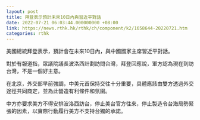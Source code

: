 ```yaml
---
layout: post
title: 拜登表示預計未來10日內與習近平對話
date: 2022-07-21 06:03:44.000000000 +08:00
link: https://news.rthk.hk/rthk/ch/component/k2/1658644-20220721.htm
categories: rthk
---
```


美國總統拜登表示，預計會在未來10日內，與中國國家主席習近平對話。

對於有報道指，眾議院議長波洛西計劃訪問台灣，拜登回應說，軍方認為現在到訪台灣，不是一個好主意。

在北京，外交部早前強調，中美元首保持交往十分重要，具體應該由雙方透過外交途徑共同商定，並為此營造有利條件和氛圍。

中方亦要求美方不得安排波洛西訪台，停止美台官方往來，停止製造令台海局勢緊張的因素，以實際行動履行美方不支持台獨的承諾。
